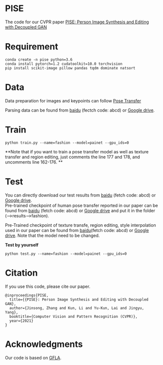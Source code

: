 # PISE

The code for our CVPR paper [PISE: Person Image Synthesis and Editing with Decoupled GAN](https://arxiv.org/abs/2103.04023)

# Requirement

```
conda create -n pise python=3.6
conda install pytorch=1.2 cudatoolkit=10.0 torchvision
pip install scikit-image pillow pandas tqdm dominate natsort 
```

# Data

Data preparation for images and keypoints can follow [Pose Transfer](https://github.com/tengteng95/Pose-Transfer)


Parsing data can be found from [baidu](https://pan.baidu.com/s/19boQPJnrq2wASSMqzl27NQ) (fectch code: abcd) or [Google drive](https://drive.google.com/file/d/1AcK4fuYOZw0i2Gi_X7kGdO3ffosIIUnj/view?usp=sharing).



# Train

```
python train.py --name=fashion --model=painet --gpu_ids=0
```
**Note that if you want to train a pose transfer model as well as texture transfer and region editing, just comments the line 177 and 178, and uncomments line 162-176. ** 


# Test

You can directly download our test results from [baidu](https://pan.baidu.com/s/16HiFP6hExXVSzbs9A_Bhbw) (fetch code: abcd) or [Google drive](https://drive.google.com/file/d/1u62gyQ46_qZGB6BlESpk0WLjcZ-NH8-F/view?usp=sharing). <br>
Pre-trained checkpoint of human pose transfer reported in our paper can be found from [baidu](https://pan.baidu.com/s/14v3LaCCGCHJUoqQ_wlyNpA) (fetch code: abcd) or [Google drive](https://drive.google.com/file/d/1gcdzahJ-pE-bSQfcnrW__iXIViH_y-FB/view?usp=sharing) and put it in the folder (-->results-->fashion). 

Pre-Trained checkpoint of texture transfe, region editing, style interpolation used in our paper can be found from [baidu](https://pan.baidu.com/s/1E025k57INvL0O8cdLi87og)(fetch code: abcd) or [Google drive](). Note that the model need to be changed.

**Test by yourself** <br>


```
python test.py --name=fashion --model=painet --gpu_ids=0 
```


# Citation

If you use this code, please cite our paper.

```
@inproceedings{PISE,
  title={{PISE}: Person Image Synthesis and Editing with Decoupled GAN},
  author={Jinsong, Zhang and Kun, Li and Yu-Kun, Lai and Jingyu, Yang},
  booktitle={Computer Vision and Pattern Recognition (CVPR)},
  year={2021}
}
```

# Acknowledgments

Our code is based on [GFLA](https://github.com/RenYurui/Global-Flow-Local-Attention).









